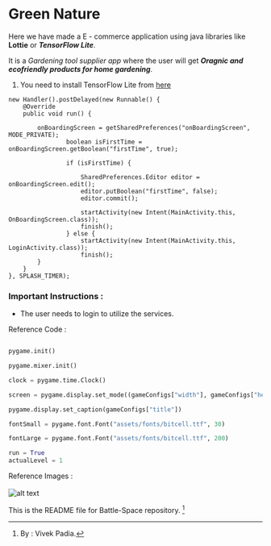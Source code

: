 # Green Nature

Here we have made a E - commerce application using java libraries like **Lottie** or **_TensorFlow Lite_**.

It is a *Gardening tool supplier app* where the user will get **_Oragnic and ecofriendly products for home gardening_**.

1. You need to install TensorFlow Lite from [here](https://www.tensorflow.org/)

``` 
new Handler().postDelayed(new Runnable() {
	@Override
	public void run() {
	
		onBoardingScreen = getSharedPreferences("onBoardingScreen", MODE_PRIVATE);
                boolean isFirstTime = onBoardingScreen.getBoolean("firstTime", true);

                if (isFirstTime) {

                    SharedPreferences.Editor editor = onBoardingScreen.edit();
                    editor.putBoolean("firstTime", false);
                    editor.commit();

                    startActivity(new Intent(MainActivity.this, OnBoardingScreen.class));
                    finish();
                } else {
                    startActivity(new Intent(MainActivity.this, LoginActivity.class));
                    finish();
		}
	}
}, SPLASH_TIMER);

```

### Important Instructions :

* The user needs to login to utilize the services.

Reference Code : 
```python

pygame.init()

pygame.mixer.init()

clock = pygame.time.Clock()

screen = pygame.display.set_mode((gameConfigs["width"], gameConfigs["height"]))

pygame.display.set_caption(gameConfigs["title"])

fontSmall = pygame.font.Font("assets/fonts/bitcell.ttf", 30)

fontLarge = pygame.font.Font("assets/fonts/bitcell.ttf", 200)

run = True
actualLevel = 1
```
Reference Images : <br>
	<br>![alt text](assets/images/game_preview.png)
	
This is the README file for Battle-Space repository. [^1]

[^1]: By : Vivek Padia.
